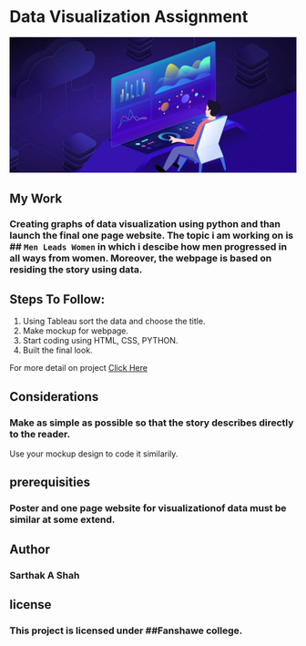 # Data Visualization Assignment
![visual images](/images/datavisualization.jpg)

## My Work
### Creating graphs of data visualization using python and than launch the final one page website. The topic i am working on is ## ````Men Leads Women```` in which i descibe how men progressed in all ways from women. Moreover, the webpage is based on residing the story using data.

## Steps To Follow:
1. Using Tableau sort the data and choose the title.
2. Make mockup for webpage.
3. Start coding using HTML, CSS, PYTHON.
4. Built the final look.

For more detail on project [Click Here ](https://docs.google.com/document/d/1P0IYK4Atj3c8UzFIG-Oym_3JDej8aRX3jJOaRiSQJ-8/edit)


## Considerations
### Make as simple as possible so that the story describes directly to the reader. 
Use your mockup design to code it similarily.

## prerequisities 
### Poster and one page website for visualizationof data must be similar at some extend.

## Author 
### Sarthak A Shah

## license 
### This project is licensed under ##Fanshawe college. 


